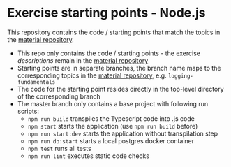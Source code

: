 # Exercise starting points - Node.js

This repository contains the code / starting points that match the topics in the [material repository](https://github.tools.sap/cloud-curriculum/material).

- This repo only contains the code / starting points - the exercise _descriptions_ remain in the [material repository](https://github.tools.sap/cloud-curriculum/material)
- Starting points are in separate branches, the branch name maps to the corresponding topics in the [material repository](https://github.tools.sap/cloud-curriculum/material), e.g. `logging-fundamentals`
- The code for the starting point resides directly in the top-level directory of the corresponding branch
- The master branch only contains a base project with following run scripts:
    - `npm run build` transpiles the Typescript code into .js code
    - `npm start` starts the application (use `npm run build` before)
    - `npm run start:dev` starts the application without transpilation step
    - `npm run db:start` starts a local postgres docker container
    - `npm test` runs all tests
    - `npm run lint` executes static code checks
